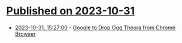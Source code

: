 # [Published on 2023-10-31](index.md)

* [2023-10-31, 15:27:00](https://soylentnews.org/article.pl?sid=23/10/30/1942241&from=rss) - [Google to Drop Ogg Theora from Chrome Browser](https://soylentnews.org/article.pl?sid=23/10/30/1942241&from=rss)
